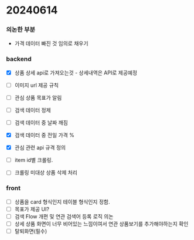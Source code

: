 # 20240614

### 의논한 부분
- 가격 데이터 빠진 것 임의로 채우기
  

### backend
- [x] 상품 상세 api로 가져오는것 - 상세내역은 API로 제공예정
- [ ] 이미지 url 제공 규칙 
- [ ] 관심 상품 목표가 알림
- [ ] 검색 데이터 정제
- [ ] 검색 데이터 중 날짜 깨짐
- [x] 검색 데이터 중 전일 가격 %
- [x] 관심 관련 api 규격 정의
- [ ] item id별 크롤링.
- [ ] 크롤링 미대상 상품 삭제 처리


### front 
- [ ] 상품을 card 형식인지 테이블 형식인지 정함.
- [ ] 목표가 제공 UI?
- [ ] 검색 Flow 개편 및 연관 검색어 등록 로직 의논
- [ ] 상세 상품 화면이 너무 비어있는 느낌이여서 연관 상품보기를 추가해야하는지 확인
- [ ] 탈퇴화면(필수)
